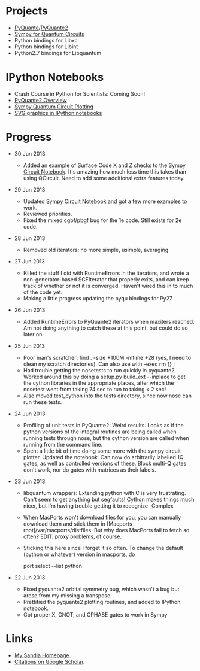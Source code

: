 Projects
========
* [PyQuante](http://pyquante.sf.net)/[PyQuante2](https://github.com/rpmuller/pyquante2)
* [Sympy for Quantum Circuits](https://github.com/rpmuller/sympy/tree/sympy_qcircuit/sympy/physics/quantum)
* Python bindings for Libxc
* Python bindings for Libint
* Python2.7 bindings for Libquantum

IPython Notebooks
=================
* Crash Course in Python for Scientists: Coming Soon!
* [PyQuante2 Overview](http://nbviewer.ipython.org/5745404)
* [Sympy Quantum Circuit Plotting](http://nbviewer.ipython.org/5843312)
* [SVG graphics in IPython notebooks](http://nbviewer.ipython.org/5666810)

Progress
========
* 30 Jun 2013
  - Added an example of Surface Code X and Z checks to the 
    [Sympy Circuit Notebook](http://nbviewer.ipython.org/5843312). It's amazing how much less time
    this takes than using QCircuit. Need to add some additional extra features today.
* 29 Jun 2013
  - Updated [Sympy Circuit Notebook](http://nbviewer.ipython.org/5843312) and got a few more examples to work.
  - Reviewed priorities.
  - Fixed the mixed cgbf/pbgf bug for the 1e code. Still exists for 2e code.
* 28 Jun 2013
  - Removed old iterators: no more simple, usimple, averaging
* 27 Jun 2013
  - Killed the stuff I did with RuntimeErrors in the iterators, and wrote a non-generator-based
    SCFIterator that properly exits, and can keep track of whether or not it is converged. Haven't
    wired this in to much of the code yet.   
  - Making a little progress updating the pyqu bindings for Py27
* 26 Jun 2013
  - Added RuntimeErrors to PyQuante2 iterators when maxiters reached. Am not doing anything to catch
    these at this point, but could do so later on.
* 25 Jun 2013
  - Poor man's scratcher: find . -size +100M -mtime +28 (yes, I need to clean my scratch directories).
    Can also use with -exec rm {} \;
  - Had trouble getting the nosetests to run quickly in pyquante2. Worked around this by doing a 
    setup.py build_ext --inplace to get the cython libraries in the appropriate places, after which
    the nosetest went from taking 74 sec to run to taking < 2 sec!
  - Also moved test_cython into the tests directory, since now nose can run these tests.

* 24 Jun 2013
  - Profiling of unit tests in PyQuante2: Weird results. Looks as if the python versions of the integral routines
    are being called when running tests through nose, but the cython version are called when running from the
    command line.
  - Spent a little bit of time doing some more with the sympy circuit plotter. Updated the notebook. 
    Can now do arbitrarily labelled 1Q gates, as well as controlled versions of these. Block multi-Q
    gates don't work, nor do gates with matrices as their labels.
* 23 Jun 2013
  - libquantum wrappers: Extending python with C is very frustrating. Can't seem to get anything but segfaults! 
    Cython makes things much nicer, but I'm having trouble getting it to recognize _Complex
  - When MacPorts won't download files for you, you can manually download them and stick them in 
    [Macports root]/var/macports/distfiles. But why does MacPorts fail to fetch so often? 
    EDIT: proxy problems, of course.
  - Sticking this here since I forget it so often. To change the default (python or whatever) version in macports, do

    port select --list python

* 22 Jun 2013
  - Fixed pyquante2 orbital symmetry bug, which wasn't a bug but arose from my missing a transpose.
  - Prettified the pyquante2 plotting routines, and added to IPython notebook.
  - Got proper X, CNOT, and CPHASE gates to work in Sympy

Links
=====
* [My Sandia Homepage](http://www.cs.sandia.gov/~rmuller).
* [Citations on Google Scholar](http://scholar.google.com/citations?user=ihGf4wgAAAAJ&hl=en).

